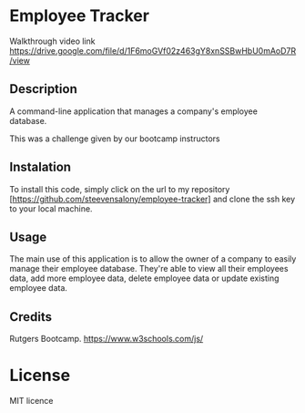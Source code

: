 # Employee Tracker

Walkthrough video link
https://drive.google.com/file/d/1F6moGVf02z463gY8xnSSBwHbU0mAoD7R/view

## Description

A command-line application that manages a company's employee database.

This was a challenge given by our bootcamp instructors

## Instalation

To install this code, simply click on the url to my repository [https://github.com/steevensalony/employee-tracker] and clone the ssh key to your local machine. 

## Usage

The main use of this application is to allow the owner of a company to easily manage their employee database. They're able to view all their employees data, add more employee data, delete employee data or update existing employee data.

## Credits

Rutgers Bootcamp.
https://www.w3schools.com/js/

# License

MIT licence
